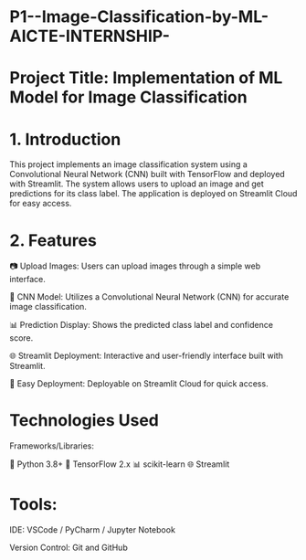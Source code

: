 # P1--Image-Classification-by-ML-AICTE-INTERNSHIP-

# Project Title: Implementation of ML Model for Image Classification 



# 1. Introduction
This project implements an image classification system using a Convolutional Neural Network (CNN) built with TensorFlow and deployed with Streamlit. The system allows users to upload an image and get predictions for its class label. The application is deployed on Streamlit Cloud for easy access.



# 2. Features
📷 Upload Images: Users can upload images through a simple web interface.

🧠 CNN Model: Utilizes a Convolutional Neural Network (CNN) for accurate image classification.

📊 Prediction Display: Shows the predicted class label and confidence score.

🌐 Streamlit Deployment: Interactive and user-friendly interface built with Streamlit.

🚀 Easy Deployment: Deployable on Streamlit Cloud for quick access.



# Technologies Used
Frameworks/Libraries:

🐍 Python 3.8+
🧠 TensorFlow 2.x
📊 scikit-learn
🌐 Streamlit

# Tools:
IDE: VSCode / PyCharm / Jupyter Notebook

Version Control: Git and GitHub
